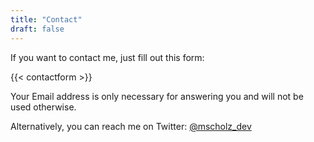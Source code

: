 ```yaml
---
title: "Contact"
draft: false
---
```

If you want to contact me, just fill out this form:

{{< contactform >}}

Your Email address is only necessary for answering you and will not be used otherwise.

Alternatively, you can reach me on Twitter: [@mscholz_dev](https://twitter.com/mscholz_dev)
